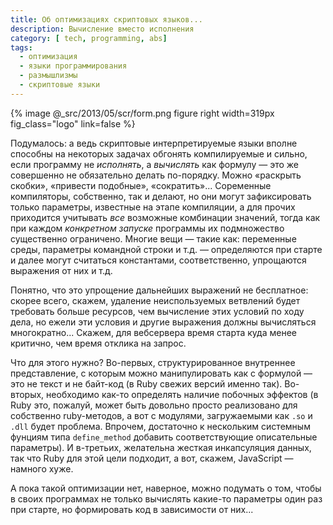 ```yaml
---
title: Об оптимизациях скриптовых языков...
description: Вычисление вместо исполнения
category: [ tech, programming, abs]
tags:
  - оптимизация
  - языки программирования
  - размышлизмы
  - скриптовые языки
---
```

{% image @_src/2013/05/scr/form.png figure right width=319px fig_class="logo" link=false %}

Подумалось: а ведь скриптовые интерпретируемые языки вполне способны на не&shy;ко&shy;то&shy;рых задачах обгонять компилируемые
и сильно, если программу не *исполнять*, а *вычислять* как формулу — это же совершенно не обязательно делать
по-порядку. Можно «раскрыть скобки», «привести подобные», «сократить»... Соременные компиляторы, собственно,
так и делают, но они могут зафиксировать только параметры, известные на этапе компиляции, а для прочих приходится
учитывать *все* возможные комбинации значений, тогда как при ка­ж­дом *конкретном запуске* программы их подмножество
существенно ограничено. Многие вещи — такие как: переменные среды, параметры командной строки и т.д. — определяются
при старте и далее могут считаться константами, соответственно, упрощаются выражения от них и т.д.

Понятно, что это упрощение дальнейших выражений не бесплатное: скорее всего, скажем, удаление неиспользуемых ветвлений
будет требовать больше ресурсов, чем вычисление этих условий по ходу дела, но ежели эти условия и другие выражения
должны вычисляться многократно... Скажем, для вебсервера время старта куда менее критично, чем время отклика на запрос.

Что для этого нужно? Во-первых, структурированное внутреннее представление, с которым можно манипулировать как с фор­му­лой —
это не текст и не байт-код (в Ruby свежих версий именно так). Во-вторых, необходимо как-то определять наличие побочных
эффектов (в Ruby это, пожалуй, может быть довольно просто реализовано для собственно ruby-методов, а вот с мо­ду­ля­ми,
загружаемыми как `.so` и `.dll` будет проблема. Впрочем, достаточно к нескольким системным фунциям типа `define_method`
добавить соответствующие описательные параметры). И в-третьих, желательна жесткая инкапсуляция данных, так что Ruby
для этой цели подходит, а вот, скажем, JavaScript — намного хуже.

А пока такой оптимизации нет, наверное, можно подумать о том, чтобы в своих программах не только вычислять какие-то
параметры один раз при старте, но формировать код в зависимости от них...

[cover]: /assets/img/2013-05/form.png
